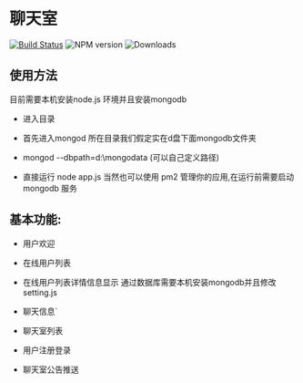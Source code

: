 
# 聊天室

[![Build Status](https://secure.travis-ci.org/Automattic/socket.io.svg)](http://travis-ci.org/Automattic/socket.io)
![NPM version](https://badge.fury.io/js/socket.io.svg)
![Downloads](http://img.shields.io/npm/dm/socket.io.svg?style=flat)

## 使用方法

目前需要本机安装node.js 环境并且安装mongodb

* 进入目录

 * 首先进入mongod 所在目录我们假定实在d盘下面mongodb文件夹

 * mongod --dbpath=d:\mongodata  (可以自己定义路径)
 
 * 直接运行 node app.js  当然也可以使用 pm2 管理你的应用,在运行前需要启动mongodb 服务



## 基本功能:

 * 用户欢迎

 * 在线用户列表

 * 在线用户列表详情信息显示 通过数据库需要本机安装mongodb并且修改setting.js

 * 聊天信息`

 * 聊天室列表

 * 用户注册登录

 * 聊天室公告推送